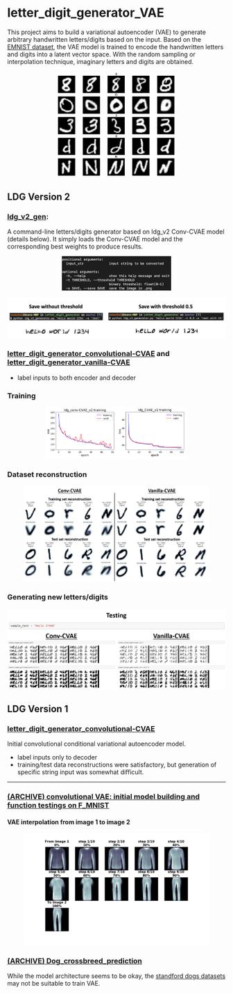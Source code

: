 # letter_digit_generator_VAE
This project aims to build a variational autoencoder (VAE) to generate arbitrary handwritten letters/digits based on the input. Based on the [EMNIST dataset](https://www.nist.gov/node/1298471/emnist-dataset), the VAE model is trained to encode the handwritten letters and digits into a latent vector space. With the random sampling or interpolation technique, imaginary letters and digits are obtained.

<p align="center">
<img src="images/EMNIST_samples.png" width="55%"></p>
</p>

## LDG Version 2
### [ldg_v2_gen](https://github.com/sungsujaing/Artificial_Intelligence_Data_Science_Portfolio/blob/master/Letter_digit_generator/ldg_v2_gen.py):
A command-line letters/digits generator based on ldg_v2 Conv-CVAE model (details below). It simply loads the Conv-CVAE model and the corresponding best weights to produce results.

<p align="center">
<img src="images/ldg_v2_gen_help.png" width="50%">
</p>
<p align="center">
<img src="images/ldg_v2_gen_summary.png" width="100%">
</p>

### [letter_digit_generator_convolutional-CVAE](https://github.com/sungsujaing/letter_digit_generator_VAE/blob/master/letter_digit_generator_v2_conv-CVAE.ipynb) and [letter_digit_generator_vanilla-CVAE](https://github.com/sungsujaing/letter_digit_generator_VAE/blob/master/letter_digit_generator_v2_CVAE.ipynb)
* label inputs to both encoder and decoder
### Training

<p align="center">
<img src="images/summary_ldg_v2_training.png" width="65%"></p>
</p>

### Dataset reconstruction 

<p align="center">
<img src="images/summary_ldg_v2_reconstruction.png" width="85%"></p>
</p>

### Generating new letters/digits

<p align="center">
<img src="images/summary_ldg_v2_testing.png" width="100%"></p>
</p>

## LDG Version 1
### [letter_digit_generator_convolutional-CVAE](https://github.com/sungsujaing/letter_digit_generator_VAE/blob/master/letter_digit_generator_v1.ipynb)
Initial convolutional conditional variational autoencoder model.
* label inputs only to decoder
* training/test data reconstructions were satisfactory, but generation of specific string input was somewhat difficult.

---

### [(ARCHIVE) convolutional VAE: initial model building and function testings on F_MNIST](https://github.com/sungsujaing/letter_digit_generator_VAE/blob/master/convolutional%20beta-VAE%20on%20F_MNIST.ipynb)
#### VAE interpolation from image 1 to image 2

<p align="center">
<img src="interpolation_images_fMNIST/summary.png" width="85%"></p>
</p>

### [(ARCHIVE) Dog_crossbreed_prediction](https://github.com/sungsujaing/letter_digit_generator_VAE/tree/master/(archive)vae_test_standford_dog_breed_dataset/dog_crossbreed_prediction)
While the model architecture seems to be okay, the [standford dogs datasets](http://vision.stanford.edu/aditya86/ImageNetDogs/) may not be suitable to train VAE.
